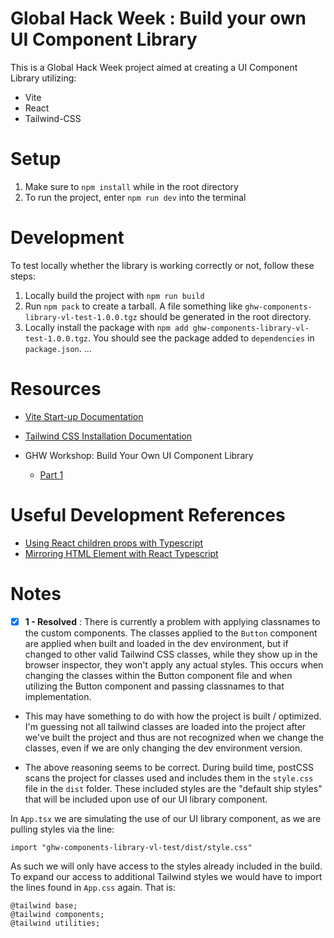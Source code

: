 # Global Hack Week : Build your own UI Component Library

This is a Global Hack Week project aimed at creating a UI Component Library utilizing:

- Vite
- React
- Tailwind-CSS

# Setup

1. Make sure to `npm install` while in the root directory
2. To run the project, enter `npm run dev` into the terminal

# Development

To test locally whether the library is working correctly or not, follow these steps:

1. Locally build the project with `npm run build`
2. Run `npm pack` to create a tarball. A file something like `ghw-components-library-vl-test-1.0.0.tgz` should be generated in the root directory.
3. Locally install the package with `npm add ghw-components-library-vl-test-1.0.0.tgz`. You should see the package added to `dependencies` in `package.json`.
   ...

# Resources

- [Vite Start-up Documentation](https://vitejs.dev/guide/#command-line-interface)
- [Tailwind CSS Installation Documentation](https://tailwindcss.com/docs/installation)

- GHW Workshop: Build Your Own UI Component Library
  - [Part 1](https://www.youtube.com/watch?v=_5JZgTjKydU)

# Useful Development References

- [Using React children props with Typescript](https://blog.logrocket.com/using-react-children-prop-with-typescript/)
- [Mirroring HTML Element with React Typescript](https://react-typescript-cheatsheet.netlify.app/docs/advanced/patterns_by_usecase/)

# Notes

- [x] **1 - Resolved** : There is currently a problem with applying classnames to the custom components. The classes applied to the `Button` component are applied when built and loaded in the dev environment, but if changed to other valid Tailwind CSS classes, while they show up in the browser inspector, they won't apply any actual styles. This occurs when changing the classes within the Button component file and when utilizing the Button component and passing classnames to that implementation.

- This may have something to do with how the project is built / optimized. I'm guessing not all tailwind classes are loaded into the project after we've built the project and thus are not recognized when we change the classes, even if we are only changing the dev environment version.

- The above reasoning seems to be correct. During build time, postCSS scans the project for classes used and includes them in the `style.css` file in the `dist` folder. These included styles are the "default ship styles" that will be included upon use of our UI library component.

In `App.tsx` we are simulating the use of our UI library component, as we are pulling styles via the line:

```
import "ghw-components-library-vl-test/dist/style.css"
```

As such we will only have access to the styles already included in the build. To expand our access to additional Tailwind styles we would have to import the lines found in `App.css` again. That is:

```
@tailwind base;
@tailwind components;
@tailwind utilities;
```
